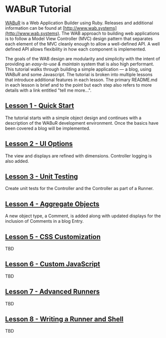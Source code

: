 
# WABuR Tutorial

[WABuR](https://github.com/ohler55/wabur) is a Web Application Builder using
Ruby. Releases and additional information can be found at
[http://www.wab.systems](http://www.wab.systems). The WAB approach to building
web applications is to follow a Model View Controller (MVC) design pattern
that separates each element of the MVC cleanly enough to allow a well-defined
API. A well defined API allows flexibility in how each component is
implemented.

The goals of the WAB design are modularity and simplicity with the intent of
providing an *easy-to-use & maintain* system that is also high
performant. This tutorial walks through building a simple application &mdash;
a blog, using WABuR and some Javascript. The tutorial is broken into multiple
lessons that introduce additional features in each lesson. The primary
README.md in each lesson is brief and to the point but each step also refers
to more details with a link entitled "tell me more...".

## [Lesson 1 - Quick Start](lesson-1/README.md)

The tutorial starts with a simple object design and continues with a
description of the WABuR development environment. Once the basics have been
covered a blog will be implemented.

## [Lesson 2 - UI Options](lesson-2/README.md)

The view and displays are refined with dimensions. Controller logging is also
added.

## [Lesson 3 - Unit Testing](lesson-3/README.md)

Create unit tests for the Controller and the Controller as part of a Runner.

## [Lesson 4 - Aggregate Objects](lesson-4/README.md)

A new object type, a Comment, is added along with updated displays for the
inclusion of Comments in a blog Entry.

## [Lesson 5 - CSS Customization](lesson-5/README.md)

TBD

## [Lesson 6 - Custom JavaScript](lesson-6/README.md)

TBD

## [Lesson 7 - Advanced Runners](lesson-7/README.md)

TBD

## [Lesson 8 - Writing a Runner and Shell](lesson-8/README.md)

TBD
